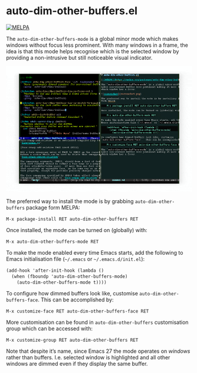 # auto-dim-other-buffers.el

[![MELPA](https://melpa.org/packages/auto-dim-other-buffers-badge.svg)](https://melpa.org/#/auto-dim-other-buffers)

The `auto-dim-other-buffers-mode` is a global minor mode which makes
windows without focus less prominent.  With many windows in a frame,
the idea is that this mode helps recognise which is the selected
window by providing a non-intrusive but still noticeable visual
indicator.

[![Demo](screenshot.gif)](https://www.youtube.com/watch?v=mJ4iaAqdtTM)

The preferred way to install the mode is by grabbing
`auto-dim-other-buffers` package form MELPA:

    M-x package-install RET auto-dim-other-buffers RET

Once installed, the mode can be turned on (globally) with:

    M-x auto-dim-other-buffers-mode RET

To make the mode enabled every time Emacs starts, add the following to
Emacs initialisation file (`~/.emacs` or `~/.emacs.d/init.el`):

    (add-hook 'after-init-hook (lambda ()
      (when (fboundp 'auto-dim-other-buffers-mode)
        (auto-dim-other-buffers-mode t))))

To configure how dimmed buffers look like, customise
`auto-dim-other-buffers-face`.  This can be accomplished by:

    M-x customize-face RET auto-dim-other-buffers-face RET

More customisation can be found in `auto-dim-other-buffers`
customisation group which can be accessed with:

    M-x customize-group RET auto-dim-other-buffers RET

Note that despite it’s name, since Emacs 27 the mode operates on
*windows* rather than buffers.  I.e. selected window is highlighted
and all other windows are dimmed even if they display the same buffer.
